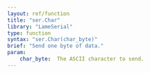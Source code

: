 ```yaml
---
layout: ref/function
title: "ser.Char"
library: "LameSerial"
type: function
syntax: "ser.Char(char_byte)"
brief: "Send one byte of data."
param:
    char_byte:  The ASCII character to send.
---
```


